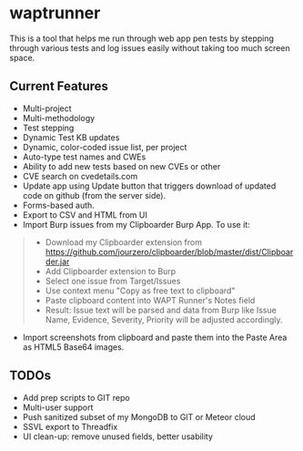 # waptrunner

This is a tool that helps me run through web app pen tests by stepping through various tests and log issues easily without taking too much screen space. 

## Current Features
* Multi-project
* Multi-methodology
* Test stepping
* Dynamic Test KB updates
* Dynamic, color-coded issue list, per project
* Auto-type test names and CWEs 
* Ability to add new tests based on new CVEs or other
* CVE search on cvedetails.com
* Update app using Update button that triggers download of updated code on github (from the server side).
* Forms-based auth.
* Export to CSV and HTML from UI
* Import Burp issues from my Clipboarder Burp App. To use it:
> * Download my Clipboarder extension from https://github.com/jourzero/clipboarder/blob/master/dist/Clipboarder.jar
> * Add Clipboarder extension to Burp 
> * Select one issue from Target/Issues
> * Use context menu "Copy as free text to clipboard"
> * Paste clipboard content into WAPT Runner's Notes field 
> * Result: Issue text will be parsed and data from Burp like Issue Name, Evidence, Severity, Priority will be adjusted accordingly.
* Import screenshots from clipboard and paste them into the Paste Area as HTML5 Base64 images.

## TODOs
* Add prep scripts to GIT repo
* Multi-user support
* Push sanitized subset of my MongoDB to GIT or Meteor cloud
* SSVL export to Threadfix
* UI clean-up: remove unused fields, better usability
